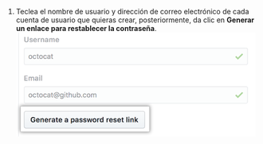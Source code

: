 1. Teclea el nombre de usuario y dirección de correo electrónico de cada cuenta de usuario que quieras crear, posteriormente, da clic en **Generar un enlace para restablecer la contraseña**. ![Botón de generar un enlace para restablecer la contraseña](/assets/images/enterprise/site-admin-settings/generate-password-reset-link-button.png)
